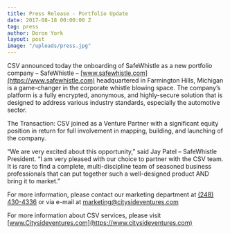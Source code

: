 ```yaml
---
title: Press Release - Portfolio Update
date: 2017-08-18 00:00:00 Z
tag: press
author: Doron York
layout: post
image: "/uploads/press.jpg"
---
```


CSV announced today the onboarding of SafeWhistle as a new portfolio company – SafeWhistle –  [www.safewhistle.com](https://www.safewhistle.com) headquartered in Farmington Hills, Michigan is a game-changer in the corporate whistle blowing space.  The company’s platform is a fully encrypted, anonymous, and highly-secure solution that is designed to address various industry standards, especially the automotive sector.

The Transaction: CSV joined as a Venture Partner with a significant equity position in return for full involvement in mapping, building, and launching of the company.

“We are very excited about this opportunity,” said Jay Patel – SafeWhistle President. “I am very pleased with our choice to partner with the CSV team. It is rare to find a complete, multi-discipline team of seasoned business professionals that can put together such a well-designed product AND bring it to market.”

For more information, please contact our marketing department at [(248) 430-4336](tel:+12484304336) or via e-mail at [marketing@citysideventures.com](mailto:marketing@citysideventures.com)

For more information about CSV services, please visit [www.Citysideventures.com](https://www.citysideventures.com)